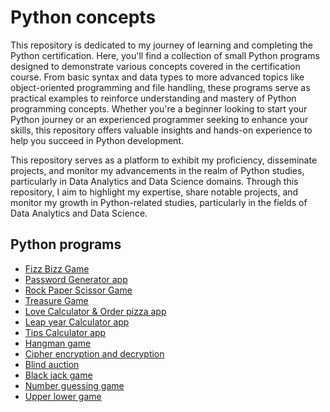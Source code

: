 # Python concepts 

This repository is dedicated to my journey of learning and completing the Python certification. Here, you'll find a collection of small Python programs designed to demonstrate various concepts covered in the certification course. From basic syntax and data types to more advanced topics like object-oriented programming and file handling, these programs serve as practical examples to reinforce understanding and mastery of Python programming concepts. Whether you're a beginner looking to start your Python journey or an experienced programmer seeking to enhance your skills, this repository offers valuable insights and hands-on experience to help you succeed in Python development.

This repository serves as a platform to exhibit my proficiency, disseminate projects, and monitor my advancements in the realm of Python studies, particularly in Data Analytics and Data Science domains. Through this repository, I aim to highlight my expertise, share notable projects, and monitor my growth in Python-related studies, particularly in the fields of Data Analytics and Data Science.

## Python programs
- [Fizz Bizz Game](https://github.com/dhargyalla/fizzbuzz.git)
- [Password Generator app](https://github.com/dhargyalla/password_generator.git)  
- [Rock Paper Scissor Game](https://github.com/dhargyalla/rock-paper-scissor)
- [Treasure Game](https://github.com/dhargyalla/treasure-game)
- [Love Calculator & Order pizza app](https://github.com/dhargyalla/love_calculator)
- [Leap year Calculator app](https://github.com/dhargyalla/leap-year)
- [Tips Calculator app](https://github.com/dhargyalla/Tip-Calculator)
- [Hangman game](https://github.com/dhargyalla/hangman_game)
- [Cipher encryption and decryption](https://github.com/dhargyalla/cypher-hash)
- [Blind auction](https://github.com/dhargyalla/blind-auction)
- [Black jack game](https://github.com/dhargyalla/blackjack-game)
- [Number guessing game](https://github.com/dhargyalla/number-guessing-game)
- [Upper lower game](https://github.com/dhargyalla/upper-lower-game)

